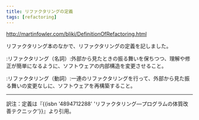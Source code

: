 ```yaml
---
title: リファクタリングの定義
tags: [refactoring]
---
```


http://martinfowler.com/bliki/DefinitionOfRefactoring.html

リファクタリング本のなかで、リファクタリングの定義を記しました。

:リファクタリング（名詞）:外部から見たときの振る舞いを保ちつつ、理解や修正が簡単になるように、ソフトウェアの内部構造を変更させること。 

:リファクタリング（動詞）:一連のリファクタリングを行って、外部から見た振る舞いの変更なしに、ソフトウェアを再構築すること。 

----

訳注：定義は『{{isbn '4894712288' 'リファクタリング—プログラムの体質改善テクニック'}}』より引用。
